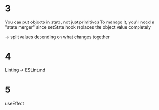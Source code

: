 # 3

You can put objects in state, not just primitives
To manage it, you'll need a "state merger" since setState hook replaces the object value completely

-> split values depending on what changes together

# 4

Linting -> ESLint.md

# 5

useEffect
